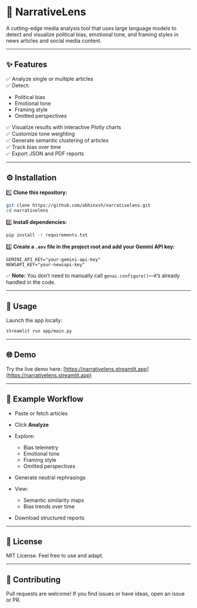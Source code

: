 # 🧠 NarrativeLens

A cutting-edge media analysis tool that uses large language models to detect and visualize political bias, emotional tone, and framing styles in news articles and social media content.

---

## ✨ Features

✅ Analyze single or multiple articles  
✅ Detect:
- Political bias
- Emotional tone
- Framing style
- Omitted perspectives

✅ Visualize results with interactive Plotly charts  
✅ Customize tone weighting  
✅ Generate semantic clustering of articles  
✅ Track bias over time  
✅ Export JSON and PDF reports

---

## ⚙️ Installation

1️⃣ **Clone this repository:**

```bash
git clone https://github.com/abhinxsh/narrativelens.git
cd narrativelens
````

2️⃣ **Install dependencies:**

```bash
pip install -r requirements.txt
```

3️⃣ **Create a `.env` file in the project root and add your Gemini API key:**

```
GEMINI_API_KEY="your-gemini-api-key"
NEWSAPI_KEY="your-newsapi-key"
```

✅ **Note:**
You don’t need to manually call `genai.configure()`—it’s already handled in the code.

---

## 🚀 Usage

Launch the app locally:

```bash
streamlit run app/main.py
```

---

## 🌐 Demo

Try the live demo here:
[https://narrativelens.streamlit.app](https://narrativelens.streamlit.app)

---

## 📝 Example Workflow

* Paste or fetch articles
* Click **Analyze**
* Explore:

  * Bias telemetry
  * Emotional tone
  * Framing style
  * Omitted perspectives
* Generate neutral rephrasings
* View:

  * Semantic similarity maps
  * Bias trends over time
* Download structured reports

---

## 📄 License

MIT License. Feel free to use and adapt.

---

## 🤝 Contributing

Pull requests are welcome! If you find issues or have ideas, open an issue or PR.